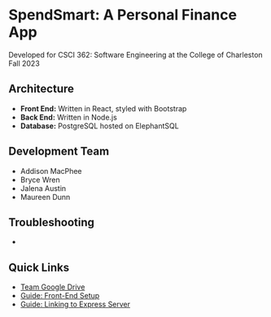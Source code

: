 # SpendSmart: A Personal Finance App

Developed for CSCI 362: Software Engineering at the College of Charleston \
Fall 2023

## Architecture
- __Front End:__ Written in React, styled with Bootstrap
- __Back End:__ Written in Node.js
- __Database:__ PostgreSQL hosted on ElephantSQL

## Development Team
- Addison MacPhee
- Bryce Wren
- Jalena Austin
- Maureen Dunn

## Troubleshooting
- 

## Quick Links
- [Team Google Drive](https://drive.google.com/drive/u/1/folders/0AAFjRPp2RlSrUk9PVA)
- [Guide: Front-End Setup](https://www.freecodecamp.org/news/react-budget-tracker-app/)
- [Guide: Linking to Express Server](https://www.section.io/engineering-education/how-to-setup-nodejs-express-for-react/)